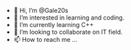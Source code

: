 - 👋 Hi, I’m @Gale20s
- 👀 I’m interested in learning and coding.
- 🌱 I’m currently learning C++
- 💞️ I’m looking to collaborate on IT field.
- 📫 How to reach me ...

<!---
Gale20s/Gale20s is a ✨ special ✨ repository because its `README.md` (this file) appears on your GitHub profile.
You can click the Preview link to take a look at your changes.
--->
